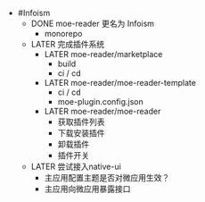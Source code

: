 - #Infoism
	- DONE moe-reader 更名为 Infoism
		- monorepo
	- LATER 完成插件系统
		- LATER moe-reader/marketplace
			- build
			- ci / cd
		- LATER moe-reader/moe-reader-template
			- ci / cd
			- moe-plugin.config.json
		- LATER moe-reader/moe-reader
			- 获取插件列表
			- 下载安装插件
			- 卸载插件
			- 插件开关
	- LATER 尝试接入native-ui
		- 主应用配置主题是否对微应用生效？
		- 主应用向微应用暴露接口